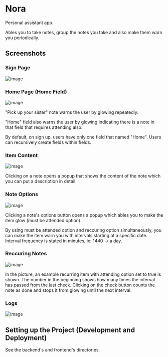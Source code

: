 # Nora

Personal assistant app.

Ables you to take notes, group the notes you take and also make them warn you periodically.

## Screenshots

### Sign Page

![image](https://github.com/zekicaneksi/Nora/assets/59491631/5d994f25-dba6-4774-8ce9-cee979a593ee)

### Home Page (Home Field)

![image](https://github.com/zekicaneksi/Nora/assets/59491631/d066403a-1310-44e0-819d-dfbb26bcc002)

"Pick up your sister" note warns the user by glowing repeatedly.

"Home" field also warns the user by glowing indicating there is a note in that field that requires attending also.

By default, on sign up, users have only one field that named "Home". Users can recursively create fields within fields.

### Item Content

![image](https://github.com/zekicaneksi/Nora/assets/59491631/bfb3456e-2bbc-4192-b1db-f66e143fd115)

Clicking on a note opens a popup that shows the content of the note which you can put a description in detail.

### Note Options

![image](https://github.com/zekicaneksi/Nora/assets/59491631/2f320535-ec2b-43b9-8b18-da1704efcf1a)

Clicking a note's options button opens a popup which ables you to make the item glow (must be attended option).

By using must be attended option and reccuring option simultaneously, you can make the item warn you with intervals starting at a specific date. Interval frequency is stated in minutes, ie: 1440 -> a day.

### Reccuring Notes

![image](https://github.com/zekicaneksi/Nora/assets/59491631/f6710511-3927-424e-aae7-d632245f43fe)

In the picture, an example recurring item with attending option set to true is shown. The number in the beginning shows how many times the interval has passed from the last check. Clicking on the check button counts the note as done and stops it from glowing until the next interval.

### Logs

![image](https://github.com/zekicaneksi/Nora/assets/59491631/546a2053-7ecf-46ca-8d0b-7f4f628ed4bf)

## Setting up the Project (Development and Deployment)

See the backend's and frontend's directories.
